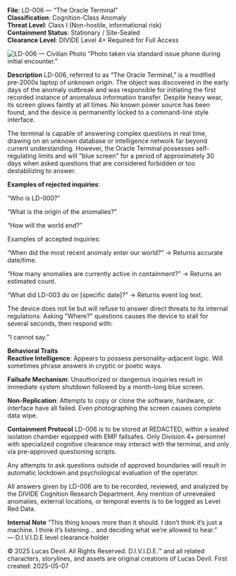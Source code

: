 **File**: LD-006 — “The Oracle Terminal”  
**Classification**: Cognition-Class Anomaly  
**Threat Level**: Class I (Non-hostile, informational risk)  
**Containment Status**: Stationary / Site-Sealed  
**Clearance Level**: DIVIDE Level 4+ Required for Full Access  

![LD-006 — Civilian Photo](https://pbs.twimg.com/media/GqrpXf9XwAAAF8w?format=jpg&name=large)
“Photo taken via standard issue phone during initial encounter.”


**Description**
LD-006, referred to as “The Oracle Terminal,” is a modified pre-2000s laptop of unknown origin. The object was discovered in the early days of the anomaly outbreak and was responsible for initiating the first recorded instance of anomalous information transfer. Despite heavy wear, its screen glows faintly at all times. No known power source has been found, and the device is permanently locked to a command-line style interface.

The terminal is capable of answering complex questions in real time, drawing on an unknown database or intelligence network far beyond current understanding. However, the Oracle Terminal possesses self-regulating limits and will "blue screen" for a period of approximately 30 days when asked questions that are considered forbidden or too destabilizing to answer.

**Examples of rejected inquiries**:

“Who is LD-000?”

“What is the origin of the anomalies?”

“How will the world end?”

Examples of accepted inquiries:

“When did the most recent anomaly enter our world?” → Returns accurate date/time.

“How many anomalies are currently active in containment?” → Returns an estimated count.

“What did LD-003 do on [specific date]?” → Returns event log text.

The device does not lie but will refuse to answer direct threats to its internal regulations. Asking "Where?" questions causes the device to stall for several seconds, then respond with:

“I cannot say.”

**Behavioral Traits**  
**Reactive Intelligence**: Appears to possess personality-adjacent logic. Will sometimes phrase answers in cryptic or poetic ways.

**Failsafe Mechanism**: Unauthorized or dangerous inquiries result in immediate system shutdown followed by a month-long blue screen.

**Non-Replication**: Attempts to copy or clone the software, hardware, or interface have all failed. Even photographing the screen causes complete data wipe.

**Containment Protocol**
LD-006 is to be stored at REDACTED, within a sealed isolation chamber equipped with EMP failsafes. Only Division 4+ personnel with specialized cognitive clearance may interact with the terminal, and only via pre-approved questioning scripts.

Any attempts to ask questions outside of approved boundaries will result in automatic lockdown and psychological evaluation of the operator.

All answers given by LD-006 are to be recorded, reviewed, and analyzed by the DIVIDE Cognition Research Department. Any mention of unrevealed anomalies, external locations, or temporal events is to be logged as Level Red Data.

**Internal Note**
“This thing knows more than it should. I don’t think it’s just a machine. I think it’s listening… and deciding what we’re allowed to hear.”  
— D.I.V.I.D.E level clearance holder







© 2025 Lucas Devil. All Rights Reserved.
D.I.V.I.D.E.™ and all related characters, storylines, and assets are original creations of Lucas Devil.
First created: 2025-05-07
